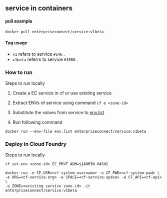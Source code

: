 ## service in containers
#### pull example
```docker pull enterpriseconnect/service:v1beta```

#### Tag usage
- ```v1``` refers to service ```#146``` .
- ```v1beta``` referrs to service ```#1080``` .

### How to run

Steps to run locally

1. Create a EC service in cf or use existing service

2. Extract ENVs of service using command ```cf e <zone-id>```

3. Substitute the values from service to [env.list](https://github.com/EC-Release/oci/blob/v1beta_svc_oci_spec_update_dockerfile/spec/service/env.list.sample)

4. Run following command

```shell
docker run --env-file env.list enterpriseconnect/service:v1beta
```

### Deploy in Cloud Foundry

Steps to run locally

```
cf set-env <zone-id> EC_PRVT_ADM=${ADMIN_HASH}
```

```shell
docker run -e CF_USR=<cf-system-username> -e CF_PWD=<cf-system-pwd> \
-e ORG=<cf-service-org> -e SPACE=<cf-service-space> -e CF_API=<cf-api> \
-e ZONE=<existing service zone-id> -it enterpriseconnect/service:v1beta
```
